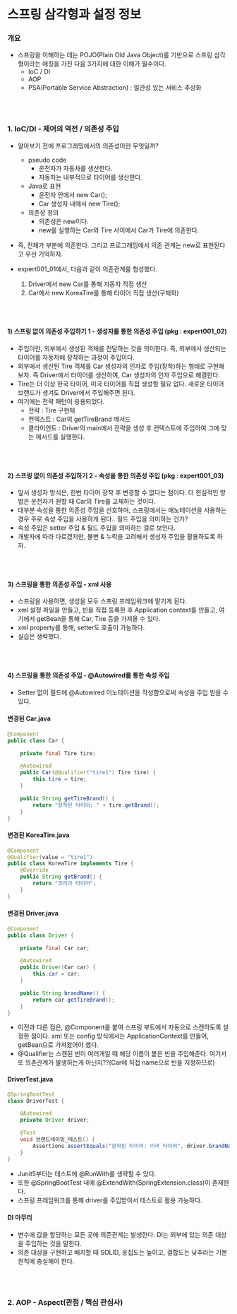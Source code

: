 # 스프링 삼각형과 설정 정보

### 개요
- 스프링을 이해하는 데는 POJO(Plain Old Java Object)를 기반으로 스프링 삼각형이라는 애칭을 가진 다음 3가지에 대한 이해가 필수이다.
    - IoC / DI
    - AOP
    - PSA(Portable Service Abstraction) : 일관성 있는 서비스 추상화
    
<br><br>    
### 1. IoC/DI - 제어의 역전 / 의존성 주입
- 알아보기 전에 프로그래밍에서의 의존성이란 무엇일까?
    - pseudo code 
        - 운전자가 자동차를 생산한다.
        - 자동차는 내부적으로 타이어를 생산한다.
    - Java로 표현
        - 운전자 안에서 new Car();
        - Car 생성자 내에서 new Tire();
    - 의존성 정의
        - 의존성은 new이다.
        - new를 실행하는 Car와 Tire 사이에서 Car가 Tire에 의존한다.
    

- 즉, 전체가 부분에 의존한다. 그리고 프로그래밍에서 의존 관계는 new로 표현된다고 우선 기억하자.
- expert001_01에서, 다음과 같이 의존관계를 형성했다.
    1. Driver에서 new Car를 통해 자동차 직접 생산
    2. Car에서 new KoreaTire를 통해 타이어 직접 생산(구체화)

<br><br>
#### 1) 스프링 없이 의존성 주입하기 1 - 생성자를 통한 의존성 주입 (pkg : expert001_02)
- 주입이란, 외부에서 생성된 객체를 전달하는 것을 의미한다. 즉, 외부에서 생산되는 타이어를 자동차에 장착하는 과정이 주입이다.
- 외부에서 생산된 Tire 객체를 Car 생성자의 인자로 주입(장착)하는 형태로 구현해보자. 즉 Driver에서 타이어를 생산하여, Car 생성자의 인자 주입으로 해결한다.
- Tire는 더 이상 한국 타이어, 미국 타이어를 직접 생성할 필요 없다. 새로운 타이어 브랜드가 생겨도 Driver에서 주입해주면 된다.
- 여기에는 전략 패턴이 응용되었다.
     - 전략 : Tire 구현체
     - 컨텍스트 : Car의 getTireBrand 메서드
     - 클라이언트 : Driver의 main에서 전략을 생성 후 컨텍스트에 주입하여 그에 맞는 메서드를 실행한다.
    
<br><br>
#### 2) 스프링 없이 의존성 주입하기 2 - 속성을 통한 의존성 주입 (pkg : expert001_03)
- 앞서 생성자 방식은, 한번 타이어 장착 후 변경할 수 없다는 점이다. 더 현실적인 방법은 운전자가 원할 때 Car의 Tire를 교체하는 것이다.
- 대부분 속성을 통한 의존성 주입을 선호하며, 스프링에서는 애노테이션을 사용하는 경우 주로 속성 주입을 사용하게 된다.. 필드 주입을 의미하는 건가?
- 속성 주입은 setter 주입 & 필드 주입을 의미하는 걸로 보인다. 
- 개발자에 따라 다르겠지만, 불변 & 누락을 고려해서 생성자 주입을 활용하도록 하자.


<br><br>
#### 3) 스프링을 통한 의존성 주입 - xml 사용
- 스프링을 사용하면, 생성을 모두 스프링 프레임워크에 맡기게 된다. 
- xml 설정 파일을 만들고, 빈을 직접 등록한 후 Application context를 만들고, 여기에서 getBean을 통해 Car, Tire 등을 가져올 수 있다.
- xml property를 통해, setter도 호출이 가능하다.
- 실습은 생략했다.


<br><br>
#### 4) 스프링을 통한 의존성 주입 - @Autowired를 통한 속성 주입
- Setter 없이 필드에 @Autowired 어노테이션을 작성함으로써 속성을 주입 받을 수 있다.

#### 변경된 Car.java
```java
@Component
public class Car {

    private final Tire tire;

    @Autowired
    public Car(@Qualifier("tire1") Tire tire) {
        this.tire = tire;
    }

    public String getTireBrand() {
        return "장착된 타이어: " + tire.getBrand();
    }
}
```
#### 변경된 KoreaTire.java
```java
@Component
@Qualifier(value = "tire1")
public class KoreaTire implements Tire {
    @Override
    public String getBrand() {
        return "코리아 타이어";
    }
}
```
#### 변경된 Driver.java
```java
@Component
public class Driver {

    private final Car car;

    @Autowired
    public Driver(Car car) {
        this.car = car;
    }

    public String brandName() {
        return car.getTireBrand();
    }
}
```
- 이전과 다른 점은, @Component를 붙여 스프링 부트에서 자동으로 스캔하도록 설정한 점이다. xml 또는 config 방식에서는 ApplicationContext를 만들어, getBean으로 가져왔어야 했다.
- @Qualifier는 스캔된 빈이 여러개일 때 해당 이름이 붙은 빈을 주입해준다. 여기서 또 의존관계가 발생하는게 아닌지??(Car에 직접 name으로 빈을 지정하므로)


#### DriverTest.java
```java
@SpringBootTest
class DriverTest {

    @Autowired
    private Driver driver;

    @Test
    void 브랜드네이밍_테스트() {
        Assertions.assertEquals("장착된 타이어: 미국 타이어", driver.brandName());
    }
}
```
- Junit5부터는 테스트에 @RunWith를 생략할 수 있다.
- 또한 @SpringBootTest 내에 @ExtendWith(SpringExtension.class)이 존재한다.
- 스프링 프레임워크를 통해 driver를 주입받아서 테스트로 활용 가능하다.

#### DI 마무리
- 변수에 값을 할당하는 모든 곳에 의존관계는 발생한다. DI는 외부에 있는 의존 대상을 주입하는 것을 말한다.
- 의존 대상을 구현하고 배치할 때 SOLID, 응집도는 높이고, 결합도는 낮추라는 기본 원칙에 충실해야 한다.


<br><br>    
### 2. AOP - Aspect(관점 / 핵심 관심사)




